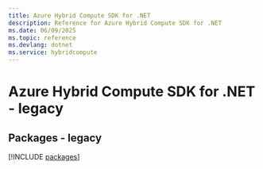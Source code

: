 ```yaml
---
title: Azure Hybrid Compute SDK for .NET
description: Reference for Azure Hybrid Compute SDK for .NET
ms.date: 06/09/2025
ms.topic: reference
ms.devlang: dotnet
ms.service: hybridcompute
---
```

# Azure Hybrid Compute SDK for .NET - legacy
## Packages - legacy
[!INCLUDE [packages](hybrid-compute-index.md)]